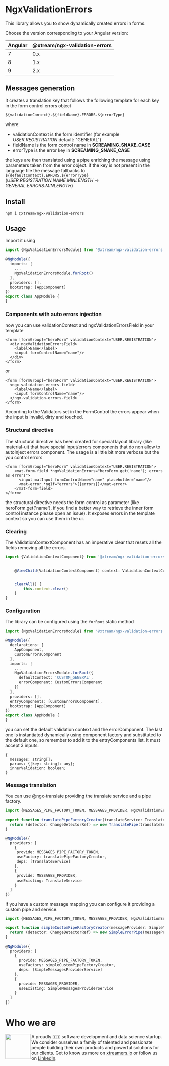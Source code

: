 # NgxValidationErrors

This library allows you to show dynamically created errors in forms.

Choose the version corresponding to your Angular version:

 Angular     | @xtream/ngx-validation-errors
 ----------- | ------------------- 
 7           | 0.x               
 8           | 1.x      
 9           | 2.x                


## Messages generation

It creates a translation key that follows the following template for each key in the form control errors object

`${validationContext}.${fieldName}.ERRORS.${errorType}`

where:
- validationContext is the form identifier (for example _USER.REGISTRATION_ default: "GENERAL")
- fieldName is the form control name in **SCREAMING_SNAKE_CASE** 
- errorType is the error key in **SCREAMING_SNAKE_CASE** 

the keys are then translated using a pipe enriching the message using parameters taken from the error object.
if the key is not present in the language file the message fallbacks to `${defaultContext}.ERRORS.${errorType}` (_USER.REGISTRATION.NAME.MINLENGTH_ => _GENERAL.ERRORS.MINLENGTH_)

## Install

`npm i @xtream/ngx-validation-errors`

## Usage


Import it using
```typescript
import {NgxValidationErrorsModule} from '@xtream/ngx-validation-errors';

@NgModule({
  imports: [
    ...
    NgxValidationErrorsModule.forRoot()
  ],
  providers: [],
  bootstrap: [AppComponent]
})
export class AppModule {
}
```
### Components with auto errors injection
now you can use validationContext and ngxValidationErrorsField in your template

```angular2html
<form [formGroup]="heroForm" validationContext="USER.REGISTRATION">
  <div ngxValidationErrorsField>
    <label>Name</label>
    <input formControlName="name"/>
  </div>
</form>
```
or 
```angular2html
<form [formGroup]="heroForm" validationContext="USER.REGISTRATION">
  <ngx-validation-errors-field>
    <label>Name</label>
    <input formControlName="name"/>
  </ngx-validation-errors-field>
</form>
```

According to the Validators set in the FormControl the errors appear when the input is invalid, dirty and touched.

### Structural directive

The structural directive has been created for special layout library (like material-ui) that have special input/errors
components that do non allow to autoInject errors component. The usage is a little bit more verbose but the you control
errors

```angular2html
<form [formGroup]="heroForm" validationContext="USER.REGISTRATION">
    <mat-form-field *ngxValidationErrors="heroForm.get('name'); errors as errors">
      <input matInput formControlName="name" placeholder="name"/>
      <mat-error *ngIf="errors">{{errors}}</mat-error>
    </mat-form-field>
</form>
```

the structural directive needs the form control as parameter (like heroForm.get('name'), if you find a better way to retrieve the inner form control instance please open an issue).
It exposes errors in the template context so you can use them in the ui.

### Clearing

The ValidationContextComponent has an imperative clear that resets all the fields removing all the errors. 

```typescript
import {ValidationContextComponent} from '@xtream/ngx-validation-errors';


    @ViewChild(ValidationContextComponent) context: ValidationContextComponent;


    clearAll() {
        this.context.clear()
    }
}
```
### Configuration

The library can be configured using the `forRoot` static method 

```typescript
import {NgxValidationErrorsModule} from '@xtream/ngx-validation-errors';

@NgModule({
  declarations: [
    AppComponent,
    CustomErrorsComponent
  ],
  imports: [
    ...
    NgxValidationErrorsModule.forRoot({
      defaultContext: 'CUSTOM_GENERAL',
      errorComponent: CustomErrorsComponent
    })
  ],
  providers: [],
  entryComponents: [CustomErrorsComponent],
  bootstrap: [AppComponent]
})
export class AppModule {
}
```
 
you can set the default validation context and the errorComponent. The last one is instantiated dynamically using 
component factory and substituted to the default one, so remember to add it to the entryComponents list.
It must accept 3 inputs:
```
{
  messages: string[];
  params: {[key: string]: any};
  innerValidation: boolean;
}
```
### Message translation

You can use @ngx-translate providing the translate service and a pipe factory.

```typescript
import {MESSAGES_PIPE_FACTORY_TOKEN, MESSAGES_PROVIDER, NgxValidationErrorsModule} from '@xtream/ngx-validation-errors'; 

export function translatePipeFactoryCreator(translateService: TranslateService) {
  return (detector: ChangeDetectorRef) => new TranslatePipe(translateService, detector);
}

@NgModule({
  providers: [
    {
     provide: MESSAGES_PIPE_FACTORY_TOKEN,
     useFactory: translatePipeFactoryCreator,
     deps: [TranslateService]
    },
    {
     provide: MESSAGES_PROVIDER,
     useExisting: TranslateService
    }
  ]
})

```

If you have a custom message mapping you can configure it  providing a custom pipe and service.

```typescript
import {MESSAGES_PIPE_FACTORY_TOKEN, MESSAGES_PROVIDER, NgxValidationErrorsModule} from '@xtream/ngx-validation-errors';

export function simpleCustomPipeFactoryCreator(messageProvider: SimpleMessagesProviderService) {
  return (detector: ChangeDetectorRef) => new SimpleErrorPipe(messageProvider, detector);
}

@NgModule({
  providers: [
    {
      provide: MESSAGES_PIPE_FACTORY_TOKEN,
      useFactory: simpleCustomPipeFactoryCreator,
      deps: [SimpleMessagesProviderService]
    },
    {
      provide: MESSAGES_PROVIDER,
      useExisting: SimpleMessagesProviderService
    }
  ]
})
```

# Who we are
<img align="left" width="80" height="80" src="https://avatars2.githubusercontent.com/u/38501645?s=450&u=1eb7348ca81f5cd27ce9c02e689f518d903852b1&v=4">
A proudly 🇮🇹 software development and data science startup.<br>We consider ourselves a family of talented and passionate people building their own products and powerful solutions for our clients. Get to know us more on <a target="_blank" href="https://xtreamers.io">xtreamers.io</a> or follow us on <a target="_blank" href="https://it.linkedin.com/company/xtream-srl">LinkedIn</a>.
